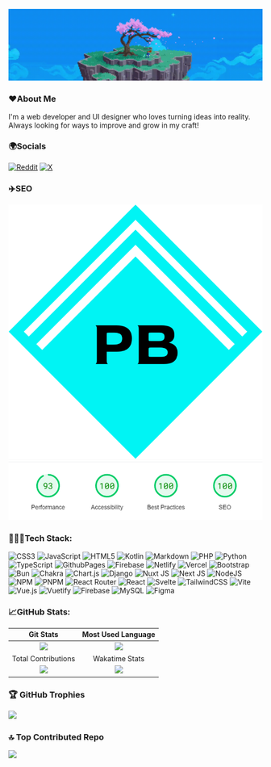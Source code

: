 ![GIF](https://raw.githubusercontent.com/panchalbhavya2210/panchalbhavya2210/main/gif_rep%20(1)%20(1)%20(1).gif)


### ❤️About Me
I'm a web developer and UI designer who loves turning ideas into reality. Always looking for ways to improve and grow in my craft!


### 🌍Socials
[![Reddit](https://img.shields.io/badge/Reddit-%23FF4500.svg?logo=Reddit&logoColor=white)](https://reddit.com/user/agent-47---) [![X](https://img.shields.io/badge/X-black.svg?logo=X&logoColor=white)](https://x.com/panchalbhavya22) 

### ✈️SEO 
[![Portfolio](https://raw.githubusercontent.com/panchalbhavya2210/svelte-portfolio/4cc23d43b9837ba5f54df16fb5a5cc0c50792f35/static/favicon.svg)](https://bhavyapanchal.vercel.app)
[![SEO](https://raw.githubusercontent.com/panchalbhavya2210/panchalbhavya2210/main/Screenshot%202024-03-05%20192821.png)](https://pagespeed.web.dev/analysis/https-bhavyapanchal-vercel-app/7visvwb4sx?form_factor=mobile)

### 🧑🏻‍💻Tech Stack:
![CSS3](https://img.shields.io/badge/css3-%231572B6.svg?style=for-the-badge&logo=css3&logoColor=white) ![JavaScript](https://img.shields.io/badge/javascript-%23323330.svg?style=for-the-badge&logo=javascript&logoColor=%23F7DF1E) ![HTML5](https://img.shields.io/badge/html5-%23E34F26.svg?style=for-the-badge&logo=html5&logoColor=white) ![Kotlin](https://img.shields.io/badge/kotlin-%237F52FF.svg?style=for-the-badge&logo=kotlin&logoColor=white) ![Markdown](https://img.shields.io/badge/markdown-%23000000.svg?style=for-the-badge&logo=markdown&logoColor=white) ![PHP](https://img.shields.io/badge/php-%23777BB4.svg?style=for-the-badge&logo=php&logoColor=white) ![Python](https://img.shields.io/badge/python-3670A0?style=for-the-badge&logo=python&logoColor=ffdd54) ![TypeScript](https://img.shields.io/badge/typescript-%23007ACC.svg?style=for-the-badge&logo=typescript&logoColor=white) ![GithubPages](https://img.shields.io/badge/github%20pages-121013?style=for-the-badge&logo=github&logoColor=white) ![Firebase](https://img.shields.io/badge/firebase-%23039BE5.svg?style=for-the-badge&logo=firebase) ![Netlify](https://img.shields.io/badge/netlify-%23000000.svg?style=for-the-badge&logo=netlify&logoColor=#00C7B7) ![Vercel](https://img.shields.io/badge/vercel-%23000000.svg?style=for-the-badge&logo=vercel&logoColor=white) ![Bootstrap](https://img.shields.io/badge/bootstrap-%238511FA.svg?style=for-the-badge&logo=bootstrap&logoColor=white) ![Bun](https://img.shields.io/badge/Bun-%23000000.svg?style=for-the-badge&logo=bun&logoColor=white) ![Chakra](https://img.shields.io/badge/chakra-%234ED1C5.svg?style=for-the-badge&logo=chakraui&logoColor=white) ![Chart.js](https://img.shields.io/badge/chart.js-F5788D.svg?style=for-the-badge&logo=chart.js&logoColor=white) ![Django](https://img.shields.io/badge/django-%23092E20.svg?style=for-the-badge&logo=django&logoColor=white) ![Nuxt JS](https://img.shields.io/badge/Nuxt-002E3B?style=for-the-badge&logo=nuxt.js&logoColor=#00DC82) ![Next JS](https://img.shields.io/badge/Next-black?style=for-the-badge&logo=next.js&logoColor=white) ![NodeJS](https://img.shields.io/badge/node.js-6DA55F?style=for-the-badge&logo=node.js&logoColor=white) ![NPM](https://img.shields.io/badge/NPM-%23CB3837.svg?style=for-the-badge&logo=npm&logoColor=white) ![PNPM](https://img.shields.io/badge/pnpm-%234a4a4a.svg?style=for-the-badge&logo=pnpm&logoColor=f69220) ![React Router](https://img.shields.io/badge/React_Router-CA4245?style=for-the-badge&logo=react-router&logoColor=white) ![React](https://img.shields.io/badge/react-%2320232a.svg?style=for-the-badge&logo=react&logoColor=%2361DAFB) ![Svelte](https://img.shields.io/badge/svelte-%23f1413d.svg?style=for-the-badge&logo=svelte&logoColor=white) ![TailwindCSS](https://img.shields.io/badge/tailwindcss-%2338B2AC.svg?style=for-the-badge&logo=tailwind-css&logoColor=white) ![Vite](https://img.shields.io/badge/vite-%23646CFF.svg?style=for-the-badge&logo=vite&logoColor=white) ![Vue.js](https://img.shields.io/badge/vue.js-%2335495e.svg?style=for-the-badge&logo=vuedotjs&logoColor=%234FC08D) ![Vuetify](https://img.shields.io/badge/Vuetify-1867C0?style=for-the-badge&logo=vuetify&logoColor=AEDDFF) ![Firebase](https://img.shields.io/badge/Firebase-039BE5?style=for-the-badge&logo=Firebase&logoColor=white) ![MySQL](https://img.shields.io/badge/mysql-%2300000f.svg?style=for-the-badge&logo=mysql&logoColor=white) ![Figma](https://img.shields.io/badge/figma-%23F24E1E.svg?style=for-the-badge&logo=figma&logoColor=white)
### 📈GitHub Stats:
Git Stats             |  Most Used Language
:-------------------------:|:-------------------------:
![](https://github-readme-stats.vercel.app/api?username=panchalbhavya2210&theme=dracula&hide_border=true&include_all_commits=false&count_private=false&hide_rank=true&hide_title=true)|![](https://github-readme-stats.vercel.app/api/top-langs/?username=panchalbhavya2210&theme=dracula&hide_border=true&include_all_commits=false&count_private=false&layout=compact&langs_count=15&hide_title=true)
Total Contributions           |  Wakatime Stats
![](https://github-readme-streak-stats.herokuapp.com/?user=panchalbhavya2210&theme=dracula&hide_border=true&hide_title=true) | ![](https://github-readme-stats.vercel.app/api/wakatime?username=bhavyapanchal&layout=compact&theme=dracula&hide_border=true&card_width=200&hide_title=true)



### 🏆 GitHub Trophies
![](https://github-profile-trophy.vercel.app/?username=panchalbhavya2210&theme=dracula&no-frame=true&no-bg=true&margin-w=4)

### 🔝 Top Contributed Repo
![](https://github-contributor-stats.vercel.app/api?username=panchalbhavya2210&limit=5&theme=dracula&combine_all_yearly_contributions=true)


